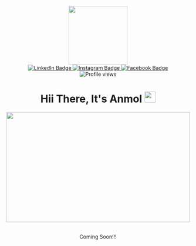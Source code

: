 <div id="header" align="center">
  <img src="https://media.giphy.com/media/jdPMeyv9rn0hZHh8n9/giphy.gif" width="160"/>


<div id="badges" >
  <a href="https://linkedin.com/in/anmol-218671236/">
    <img src="https://img.shields.io/badge/LinkedIn-blue?style=for-the-badge&logo=linkedin&logoColor=white" alt="LinkedIn Badge"/>
  </a>
  <a href="https://instagram.com/annu.____507/">
    <img src="https://img.shields.io/badge/Instagram-E1306C?style=for-the-badge&logo=instagram&logoColor=white" alt="Instagram Badge"/>
  </a>
  <a href="">
    <img src="https://img.shields.io/badge/Facebook-blue?style=for-the-badge&logo=facebook&logoColor=white" alt="Facebook Badge"/>
  </a>
</div>

<img src="https://komarev.com/ghpvc/?username=Anmol507&color=orange" alt="Profile views"/>

<h1>
  Hii There, It's Anmol
  <img src="https://media.giphy.com/media/hvRJCLFzcasrR4ia7z/giphy.gif" width="30px"/>
</h1>
<div align="center">
  <img src="https://media.giphy.com/media/dWesBcTLavkZuG35MI/giphy.gif" width="500" height="300"/>
</div>
<br>
<!--<a href="">My Portfolio</a>!>
</div>

---

### :man_technologist: About Me :
I am a Computer Science Student <img src="https://media.giphy.com/media/WUlplcMpOCEmTGBtBW/giphy.gif" width="30"> from Galgotias University.

- :telescope: I’m a Student studying B.Tech in Computer Science and Engineering.

- :seedling: Exploring Technical Content Writing.

- :zap: In my free time, I do some online short courses and read tech articles.

- :mailbox:How to reach me: [![Linkedin Badge](https://img.shields.io/badge/-Anmol-blue?style=flat&logo=Linkedin&logoColor=white)](https://linkedin.com/in/anmol-218671236/)

---

### :hammer_and_wrench: Languages and Tools :
<div>
  <img src="https://github.com/devicons/devicon/blob/master/icons/python/python-original.svg" title="Java" alt="Java" width="40" height="40"/>&nbsp;
  <img src="https://github.com/devicons/devicon/blob/master/icons/react/react-original-wordmark.svg" title="React" alt="React" width="40" height="40"/>&nbsp;
  <img src="https://github.com/devicons/devicon/blob/master/icons/spring/spring-original-wordmark.svg" title="Spring" alt="Spring" width="40" height="40"/>&nbsp;
  <img src="https://github.com/devicons/devicon/blob/master/icons/materialui/materialui-original.svg" title="Material UI" alt="Material UI" width="40" height="40"/>&nbsp;
  <img src="https://github.com/devicons/devicon/blob/master/icons/flutter/flutter-original.svg" title="Flutter" alt="Flutter" width="40" height="40"/>&nbsp;
  <img src="https://github.com/devicons/devicon/blob/master/icons/redux/redux-original.svg" title="Redux" alt="Redux " width="40" height="40"/>&nbsp;
  <img src="https://github.com/devicons/devicon/blob/master/icons/css3/css3-plain-wordmark.svg"  title="CSS3" alt="CSS" width="40" height="40"/>&nbsp;
  <img src="https://github.com/devicons/devicon/blob/master/icons/html5/html5-original.svg" title="HTML5" alt="HTML" width="40" height="40"/>&nbsp;
  <img src="https://github.com/devicons/devicon/blob/master/icons/javascript/javascript-original.svg" title="JavaScript" alt="JavaScript" width="40" height="40"/>&nbsp;
  <img src="https://github.com/devicons/devicon/blob/master/icons/firebase/firebase-plain-wordmark.svg" title="Firebase" alt="Firebase" width="40" height="40"/>&nbsp;
  <img src="https://github.com/devicons/devicon/blob/master/icons/gatsby/gatsby-original.svg" title="Gatsby"  alt="Gatsby" width="40" height="40"/>&nbsp;
  <img src="https://github.com/devicons/devicon/blob/master/icons/mysql/mysql-original-wordmark.svg" title="MySQL"  alt="MySQL" width="40" height="40"/>&nbsp;
  <img src="https://github.com/devicons/devicon/blob/master/icons/nodejs/nodejs-original-wordmark.svg" title="NodeJS" alt="NodeJS" width="40" height="40"/>&nbsp;
  <img src="https://github.com/devicons/devicon/blob/master/icons/amazonwebservices/amazonwebservices-plain-wordmark.svg" title="AWS" alt="AWS" width="40" height="40"/>&nbsp;
  <img src="https://github.com/devicons/devicon/blob/master/icons/git/git-original-wordmark.svg" title="Git" **alt="Git" width="40" height="40"/>
</div>

---
### :fire: My Stats :
![Anmol's GitHub stats](https://github-readme-stats.vercel.app/api?username=Anmol507&show_icons=true&bg_color=00000000)
![Top Langs](https://github-readme-stats.vercel.app/api/top-langs/?username=Anmol507&layout=compact)
---
### :thought_balloon: Quote of the Day :
[![Github Readme Daily Quotes](https://readme-daily-quotes.vercel.app/api)](https://github.com/cheehwatang/github-readme-daily-quotes)
---

### :writing_hand: Blog Posts :
<!-- BLOG-POST-LIST:START -->
<!-- BLOG-POST-LIST:END -->
Coming Soon!!!
